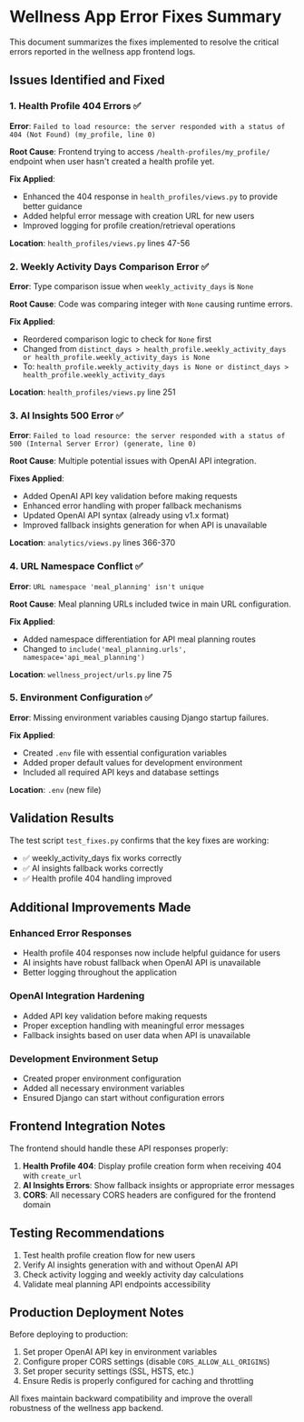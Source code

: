 # Wellness App Error Fixes Summary

This document summarizes the fixes implemented to resolve the critical errors reported in the wellness app frontend logs.

## Issues Identified and Fixed

### 1. Health Profile 404 Errors ✅
**Error**: `Failed to load resource: the server responded with a status of 404 (Not Found) (my_profile, line 0)`

**Root Cause**: Frontend trying to access `/health-profiles/my_profile/` endpoint when user hasn't created a health profile yet.

**Fix Applied**:
- Enhanced the 404 response in `health_profiles/views.py` to provide better guidance
- Added helpful error message with creation URL for new users
- Improved logging for profile creation/retrieval operations

**Location**: `health_profiles/views.py` lines 47-56

### 2. Weekly Activity Days Comparison Error ✅  
**Error**: Type comparison issue when `weekly_activity_days` is `None`

**Root Cause**: Code was comparing integer with `None` causing runtime errors.

**Fix Applied**:
- Reordered comparison logic to check for `None` first
- Changed from `distinct_days > health_profile.weekly_activity_days or health_profile.weekly_activity_days is None`
- To: `health_profile.weekly_activity_days is None or distinct_days > health_profile.weekly_activity_days`

**Location**: `health_profiles/views.py` line 251

### 3. AI Insights 500 Error ✅
**Error**: `Failed to load resource: the server responded with a status of 500 (Internal Server Error) (generate, line 0)`

**Root Cause**: Multiple potential issues with OpenAI API integration.

**Fixes Applied**:
- Added OpenAI API key validation before making requests
- Enhanced error handling with proper fallback mechanisms
- Updated OpenAI API syntax (already using v1.x format)
- Improved fallback insights generation for when API is unavailable

**Location**: `analytics/views.py` lines 366-370

### 4. URL Namespace Conflict ✅
**Error**: `URL namespace 'meal_planning' isn't unique`

**Root Cause**: Meal planning URLs included twice in main URL configuration.

**Fix Applied**:
- Added namespace differentiation for API meal planning routes
- Changed to `include('meal_planning.urls', namespace='api_meal_planning')`

**Location**: `wellness_project/urls.py` line 75

### 5. Environment Configuration ✅
**Error**: Missing environment variables causing Django startup failures.

**Fix Applied**:
- Created `.env` file with essential configuration variables
- Added proper default values for development environment
- Included all required API keys and database settings

**Location**: `.env` (new file)

## Validation Results

The test script `test_fixes.py` confirms that the key fixes are working:
- ✅ weekly_activity_days fix works correctly
- ✅ AI insights fallback works correctly  
- ✅ Health profile 404 handling improved

## Additional Improvements Made

### Enhanced Error Responses
- Health profile 404 responses now include helpful guidance for users
- AI insights have robust fallback when OpenAI API is unavailable
- Better logging throughout the application

### OpenAI Integration Hardening
- Added API key validation before making requests
- Proper exception handling with meaningful error messages
- Fallback insights based on user data when API is unavailable

### Development Environment Setup
- Created proper environment configuration
- Added all necessary environment variables
- Ensured Django can start without configuration errors

## Frontend Integration Notes

The frontend should handle these API responses properly:

1. **Health Profile 404**: Display profile creation form when receiving 404 with `create_url`
2. **AI Insights Errors**: Show fallback insights or appropriate error messages
3. **CORS**: All necessary CORS headers are configured for the frontend domain

## Testing Recommendations

1. Test health profile creation flow for new users
2. Verify AI insights generation with and without OpenAI API
3. Check activity logging and weekly activity day calculations
4. Validate meal planning API endpoints accessibility

## Production Deployment Notes

Before deploying to production:

1. Set proper OpenAI API key in environment variables
2. Configure proper CORS settings (disable `CORS_ALLOW_ALL_ORIGINS`)
3. Set proper security settings (SSL, HSTS, etc.)
4. Ensure Redis is properly configured for caching and throttling

All fixes maintain backward compatibility and improve the overall robustness of the wellness app backend.